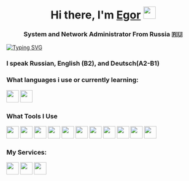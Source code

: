 <h1 align="center">Hi there, I'm <a href="https://rathole.ru/" target="_blank">Egor</a> 
<img src="https://cdn.rathole.ru/images/handhi.gif" height="32"/></h1>
<h3 align="center">System and Network Administrator From Russia 🇷🇺</h3>

[![Typing SVG](https://readme-typing-svg.herokuapp.com?color=F7914C&lines=sudo+yum+update+%26%26+upgrade;It's+Time+For+Big+Bruh+Moment)](https://git.io/typing-svg)
<h3>I speak Russian, English (B2), and Deutsch(A2-B1)</h3>



<!-- Lang -->
<h3>What languages i use or currently learning:</h3>
<a href="https://html5.org/" target="_blank"><img src="https://rathole.ru/attachments/logos/html5.svg" width="32" height="32"></a>
<a href="https://www.gnu.org/software/bash/" target="_blank"><img src="https://rathole.ru/attachments/logos/bash.svg" width="32" height="32"></a>

<!-- My Soft -->
<h3>What Tools I Use</h3>
<a href="https://getfedora.org/" target="_blank"><img src="https://rathole.ru/attachments/logos/fedora.ico" width="32" height="32"></a>
<a href="https://flathub.org/" target="_blank"><img src="https://rathole.ru/attachments/logos/flatpak.png" width="32" height="32"></a>
<a href="https://desktop.github.com/" target="_blank"><img src="https://rathole.ru/attachments/logos/gitdesk.svg"  width="32" height="32"></a>
<a href="https://www.kernel.org/" target="_blank"><img src="https://rathole.ru/attachments/logos/tux.png" width="32" height="32"></a>
<a href="https://rockylinux.org/" target="_blank"><img src="https://rathole.ru/attachments/logos/rocky.png" width="32" height="32"></a>
<a href="https://www.wireguard.com/" target="_blank"><img src="https://rathole.ru/attachments/logos/wireguard.png" width="32" height="32"></a>
<a href="https://visualstudio.microsoft.com/" target="_blank"><img src="https://rathole.ru/attachments/logos/vs.png" width="32" height="32"></a>
<a href="https://code.visualstudio.com/" target="_blank"><img src="https://rathole.ru/attachments/logos/vscode.png" width="32" height="32"></a>
<a href="https://www.mysql.com/" target="_blank"><img src="https://rathole.ru/attachments/logos/mysql.svg" width="32" height="32"></a>
<a href="https://www.postgresql.org/" target="_blank"><img src="https://rathole.ru/attachments/logos/psql.ico" width="32" height="32"></a>
<a href="https://www.microsoft.com/en-us/sql-server/sql-server-2019" target="_blank"><img src="https://rathole.ru/attachments/logos/misqlsrv.svg" width="32" height="32"></a>


<!-- My Links -->
<h3>My Services:</h3>
<a href="https://osu.ppy.sh/u/sloowax" target="_blank"><img src="https://rathole.ru/attachments/logos/osu.png" width="32" height="32"></a>
<a href="https://open.spotify.com/user/dedcie568ns1ynydgb9i1u74j?si=0b29a583a13a4a28" target="_blank"><img src="https://rathole.ru/attachments/logos/spotify.png" width="32" height="32"></a>
<a href="https://t.me/sloowax" target="_blank"><img src="https://rathole.ru/attachments/logos/tg.ico" width="32" height="32"></a>
